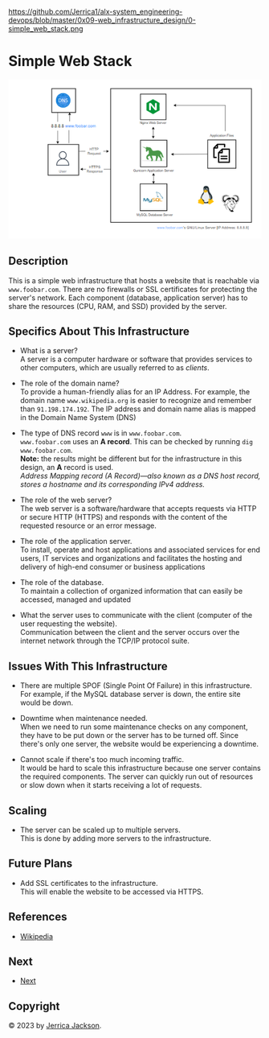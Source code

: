 <https://github.com/Jerrica1/alx-system_engineering-devops/blob/master/0x09-web_infrastructure_design/0-simple_web_stack.png>

# Simple Web Stack

![Image of a simple web stack](0-simple_web_stack.png)

## Description

This is a simple web infrastructure that hosts a website that is reachable via `www.foobar.com`. There are no firewalls or SSL certificates for protecting the server's network. Each component (database, application server) has to share the resources (CPU, RAM, and SSD) provided by the server.

## Specifics About This Infrastructure

+ What is a server?<br/>A server is a computer hardware or software that provides services to other computers, which are usually referred to as *clients*.

+ The role of the domain name?<br/>To provide a human-friendly alias for an IP Address. For example, the domain name `www.wikipedia.org` is easier to recognize and remember than `91.198.174.192`. The IP address and domain name alias is mapped in the Domain Name System (DNS)

+ The type of DNS record `www` is in `www.foobar.com`.<br/>`www.foobar.com` uses an **A record**. This can be checked by running `dig www.foobar.com`.<br/>**Note:** the results might be different but for the infrastructure in this design, an **A** record is used.<br/>
<i>Address Mapping record (A Record)—also known as a DNS host record, stores a hostname and its corresponding IPv4 address.</i>

+ The role of the web server?<br/>The web server is a software/hardware that accepts requests via HTTP or secure HTTP (HTTPS) and responds with the content of the requested resource or an error message.

+ The role of the application server.<br/>To install, operate and host applications and associated services for end users, IT services and organizations and facilitates the hosting and delivery of high-end consumer or business applications

+ The role of the database.<br/>To maintain a collection of organized information that can easily be accessed, managed and updated

+ What the server uses to communicate with the client (computer of the user requesting the website).<br/>Communication between the client and the server occurs over the internet network through the TCP/IP protocol suite.

## Issues With This Infrastructure

+ There are multiple SPOF (Single Point Of Failure) in this infrastructure.<br/>For example, if the MySQL database server is down, the entire site would be down.

+ Downtime when maintenance needed.<br/>When we need to run some maintenance checks on any component, they have to be put down or the server has to be turned off. Since there's only one server, the website would be experiencing a downtime.

+ Cannot scale if there's too much incoming traffic.<br/>It would be hard to scale this infrastructure because one server contains the required components. The server can quickly run out of resources or slow down when it starts receiving a lot of requests.

## Scaling

+ The server can be scaled up to multiple servers.<br/>This is done by adding more servers to the infrastructure.

## Future Plans

+ Add SSL certificates to the infrastructure.<br/>This will enable the website to be accessed via HTTPS.

## References

+ [Wikipedia](https://en.wikipedia.org/wiki/Web_server_infrastructure)

## Next

+ [Next](1-distributed_web_infrastructure.md)

## Copyright

© 2023 by [Jerrica Jackson](https://linkedin.com/in/jerrica-jackson-3557ab25a).

